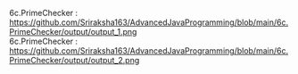 6c.PrimeChecker : https://github.com/Sriraksha163/AdvancedJavaProgramming/blob/main/6c.PrimeChecker/output/output_1.png                                  
6c.PrimeChecker : https://github.com/Sriraksha163/AdvancedJavaProgramming/blob/main/6c.PrimeChecker/output/output_2.png                               
